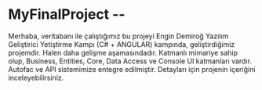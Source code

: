 # MyFinalProject --
Merhaba, veritabanı ile çalıştığımız bu projeyi Engin Demiroğ Yazılım Geliştirici Yetiştirme Kampı (C# + ANGULAR) kampında, geliştirdiğimiz projemdir.
Halen daha gelişme aşamasındadır. Katmanlı mimariye sahip olup, Business, Entities, Core, Data Access ve Console UI katmanları vardır.
Autofac ve API sistemimize entegre edilmiştir.
Detayları için projenin içeriğini inceleyebilirsiniz.
